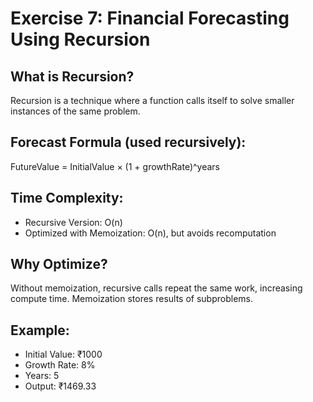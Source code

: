 # Exercise 7: Financial Forecasting Using Recursion

## What is Recursion?
Recursion is a technique where a function calls itself to solve smaller instances of the same problem.

## Forecast Formula (used recursively):
FutureValue = InitialValue × (1 + growthRate)^years

## Time Complexity:
- Recursive Version: O(n)
- Optimized with Memoization: O(n), but avoids recomputation

## Why Optimize?
Without memoization, recursive calls repeat the same work, increasing compute time. Memoization stores results of subproblems.

## Example:
- Initial Value: ₹1000
- Growth Rate: 8%
- Years: 5
- Output: ₹1469.33

